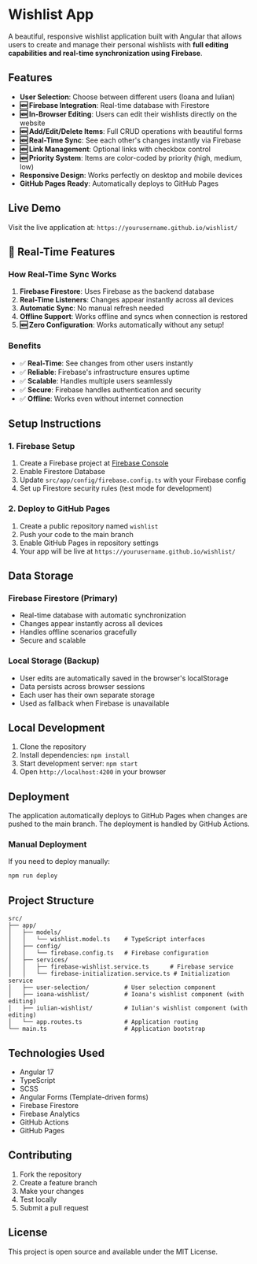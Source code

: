 # Wishlist App

A beautiful, responsive wishlist application built with Angular that allows users to create and manage their personal wishlists with **full editing capabilities and real-time synchronization using Firebase**.

## Features

- **User Selection**: Choose between different users (Ioana and Iulian)
- **🆕 Firebase Integration**: Real-time database with Firestore
- **🆕 In-Browser Editing**: Users can edit their wishlists directly on the website
- **🆕 Add/Edit/Delete Items**: Full CRUD operations with beautiful forms
- **🆕 Real-Time Sync**: See each other's changes instantly via Firebase
- **🆕 Link Management**: Optional links with checkbox control
- **🆕 Priority System**: Items are color-coded by priority (high, medium, low)
- **Responsive Design**: Works perfectly on desktop and mobile devices
- **GitHub Pages Ready**: Automatically deploys to GitHub Pages

## Live Demo

Visit the live application at: `https://yourusername.github.io/wishlist/`

## 🚀 Real-Time Features

### **How Real-Time Sync Works**
1. **Firebase Firestore**: Uses Firebase as the backend database
2. **Real-Time Listeners**: Changes appear instantly across all devices
3. **Automatic Sync**: No manual refresh needed
4. **Offline Support**: Works offline and syncs when connection is restored
5. **🆕 Zero Configuration**: Works automatically without any setup!

### **Benefits**
- ✅ **Real-Time**: See changes from other users instantly
- ✅ **Reliable**: Firebase's infrastructure ensures uptime
- ✅ **Scalable**: Handles multiple users seamlessly
- ✅ **Secure**: Firebase handles authentication and security
- ✅ **Offline**: Works even without internet connection

## Setup Instructions

### **1. Firebase Setup**
1. Create a Firebase project at [Firebase Console](https://console.firebase.google.com/)
2. Enable Firestore Database
3. Update `src/app/config/firebase.config.ts` with your Firebase config
4. Set up Firestore security rules (test mode for development)

### **2. Deploy to GitHub Pages**
1. Create a public repository named `wishlist`
2. Push your code to the main branch
3. Enable GitHub Pages in repository settings
4. Your app will be live at `https://yourusername.github.io/wishlist/`

## Data Storage

### **Firebase Firestore (Primary)**
- Real-time database with automatic synchronization
- Changes appear instantly across all devices
- Handles offline scenarios gracefully
- Secure and scalable

### **Local Storage (Backup)**
- User edits are automatically saved in the browser's localStorage
- Data persists across browser sessions
- Each user has their own separate storage
- Used as fallback when Firebase is unavailable

## Local Development

1. Clone the repository
2. Install dependencies: `npm install`
3. Start development server: `npm start`
4. Open `http://localhost:4200` in your browser

## Deployment

The application automatically deploys to GitHub Pages when changes are pushed to the main branch. The deployment is handled by GitHub Actions.

### Manual Deployment
If you need to deploy manually:
```bash
npm run deploy
```

## Project Structure

```
src/
├── app/
│   ├── models/
│   │   └── wishlist.model.ts    # TypeScript interfaces
│   ├── config/
│   │   └── firebase.config.ts   # Firebase configuration
│   ├── services/
│   │   ├── firebase-wishlist.service.ts      # Firebase service
│   │   └── firebase-initialization.service.ts # Initialization service
│   ├── user-selection/          # User selection component
│   ├── ioana-wishlist/          # Ioana's wishlist component (with editing)
│   ├── iulian-wishlist/         # Iulian's wishlist component (with editing)
│   └── app.routes.ts            # Application routing
└── main.ts                      # Application bootstrap
```

## Technologies Used

- Angular 17
- TypeScript
- SCSS
- Angular Forms (Template-driven forms)
- Firebase Firestore
- Firebase Analytics
- GitHub Actions
- GitHub Pages

## Contributing

1. Fork the repository
2. Create a feature branch
3. Make your changes
4. Test locally
5. Submit a pull request

## License

This project is open source and available under the MIT License.